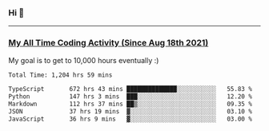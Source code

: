 ### Hi 🙂

---

### <a href="https://wakatime.com/@Eroxl">My All Time Coding Activity (Since Aug 18th 2021)</a>
My goal is to get to 10,000 hours eventually :)
<!--START_SECTION:waka-->

```txt
Total Time: 1,204 hrs 59 mins

TypeScript       672 hrs 43 mins ██████████████░░░░░░░░░░░   55.83 %
Python           147 hrs 3 mins  ███░░░░░░░░░░░░░░░░░░░░░░   12.20 %
Markdown         112 hrs 37 mins ██▒░░░░░░░░░░░░░░░░░░░░░░   09.35 %
JSON             37 hrs 19 mins  ▓░░░░░░░░░░░░░░░░░░░░░░░░   03.10 %
JavaScript       36 hrs 9 mins   ▓░░░░░░░░░░░░░░░░░░░░░░░░   03.00 %
```

<!--END_SECTION:waka-->
